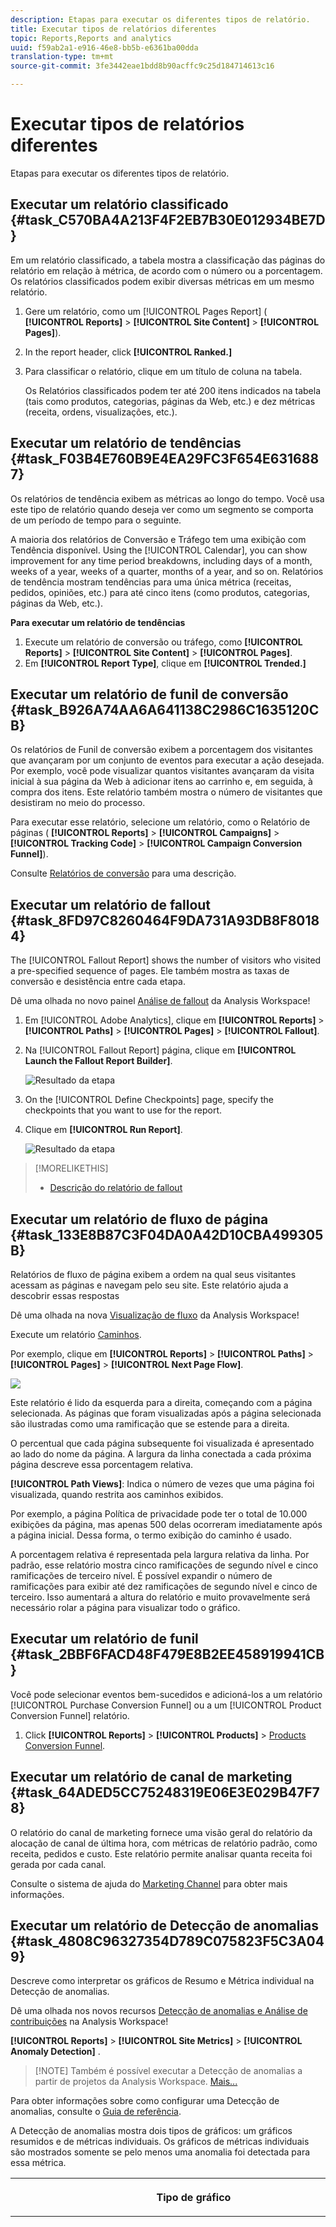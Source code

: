 ```yaml
---
description: Etapas para executar os diferentes tipos de relatório.
title: Executar tipos de relatórios diferentes
topic: Reports,Reports and analytics
uuid: f59ab2a1-e916-46e8-bb5b-e6361ba00dda
translation-type: tm+mt
source-git-commit: 3fe3442eae1bdd8b90acffc9c25d184714613c16

---
```



# Executar tipos de relatórios diferentes

Etapas para executar os diferentes tipos de relatório.


## Executar um relatório classificado {#task_C570BA4A213F4F2EB7B30E012934BE7D}

Em um relatório classificado, a tabela mostra a classificação das páginas do relatório em relação à métrica, de acordo com o número ou a porcentagem. Os relatórios classificados podem exibir diversas métricas em um mesmo relatório.

<!-- 

t_reports_ranked.xml

 -->

1. Gere um relatório, como um [!UICONTROL Pages Report] ( **[!UICONTROL Reports]** > **[!UICONTROL Site Content]** > **[!UICONTROL Pages]**).
1. In the report header, click **[!UICONTROL Ranked.]**
1. Para classificar o relatório, clique em um título de coluna na tabela.

   Os Relatórios classificados podem ter até 200 itens indicados na tabela (tais como produtos, categorias, páginas da Web, etc.) e dez métricas (receita, ordens, visualizações, etc.).

## Executar um relatório de tendências {#task_F03B4E760B9E4EA29FC3F654E6316887}

Os relatórios de tendência exibem as métricas ao longo do tempo. Você usa este tipo de relatório quando deseja ver como um segmento se comporta de um período de tempo para o seguinte.

<!-- 

t_reports_trended.xml

 -->

A maioria dos relatórios de Conversão e Tráfego tem uma exibição com Tendência disponível. Using the [!UICONTROL Calendar], you can show improvement for any time period breakdowns, including days of a month, weeks of a year, weeks of a quarter, months of a year, and so on. Relatórios de tendência mostram tendências para uma única métrica (receitas, pedidos, opiniões, etc.) para até cinco itens (como produtos, categorias, páginas da Web, etc.).

**Para executar um relatório de tendências**

1. Execute um relatório de conversão ou tráfego, como **[!UICONTROL Reports]** > **[!UICONTROL Site Content]** > **[!UICONTROL Pages]**.
1. Em **[!UICONTROL Report Type]**, clique em **[!UICONTROL Trended.]**

## Executar um relatório de funil de conversão {#task_B926A74AA6A641138C2986C1635120CB}

Os relatórios de Funil de conversão exibem a porcentagem dos visitantes que avançaram por um conjunto de eventos para executar a ação desejada. Por exemplo, você pode visualizar quantos visitantes avançaram da visita inicial à sua página da Web à adicionar itens ao carrinho e, em seguida, à compra dos itens. Este relatório também mostra o número de visitantes que desistiram no meio do processo.

<!-- 

t_reports_conversion_funnel.xml

 -->

Para executar esse relatório, selecione um relatório, como o Relatório de páginas ( **[!UICONTROL Reports]** > **[!UICONTROL Campaigns]** > **[!UICONTROL Tracking Code]** > **[!UICONTROL Campaign Conversion Funnel]**).

Consulte [Relatórios de conversão](https://docs.adobe.com/content/help/en/analytics/components/variables/dimensions-reports/reports-conversion.html) para uma descrição.

## Executar um relatório de fallout {#task_8FD97C8260464F9DA731A93DB8F80184}

The [!UICONTROL Fallout Report] shows the number of visitors who visited a pre-specified sequence of pages. Ele também mostra as taxas de conversão e desistência entre cada etapa.

<!-- 

t_reports_fallout.xml

 -->

Dê uma olhada no novo painel [Análise de fallout](https://docs.adobe.com/content/help/pt-BR/analytics/analyze/analysis-workspace/visualizations/fallout/fallout-flow.html) da Analysis Workspace!

1. Em [!UICONTROL Adobe Analytics], clique em **[!UICONTROL Reports]** > **[!UICONTROL Paths]** > **[!UICONTROL Pages]** > **[!UICONTROL Fallout]**.
1. Na [!UICONTROL Fallout Report] página, clique em **[!UICONTROL Launch the Fallout Report Builder]**.

   ![Resultado da etapa](assets/fallout_add_items.png)

1. On the [!UICONTROL Define Checkpoints] page, specify the checkpoints that you want to use for the report.
1. Clique em **[!UICONTROL Run Report]**.

   ![Resultado da etapa](assets/fallout_report.png)

>[!MORELIKETHIS]
>
>* [Descrição do relatório de fallout](https://docs.adobe.com/content/help/en/analytics/components/variables/dimensions-reports/reports-fallout.html)


## Executar um relatório de fluxo de página {#task_133E8B87C3F04DA0A42D10CBA499305B}

Relatórios de fluxo de página exibem a ordem na qual seus visitantes acessam as páginas e navegam pelo seu site. Este relatório ajuda a descobrir essas respostas

Dê uma olhada na nova [Visualização de fluxo](https://docs.adobe.com/content/help/pt-BR/analytics/analyze/analysis-workspace/visualizations/fallout/fallout-flow.html) da Analysis Workspace!

Execute um relatório [Caminhos](https://docs.adobe.com/content/help/pt-BR/analytics/components/variables/dimensions-reports/reports-paths.html).

Por exemplo, clique em **[!UICONTROL Reports]** > **[!UICONTROL Paths]** > **[!UICONTROL Pages]** > **[!UICONTROL Next Page Flow]**.

![](assets/page_flow.png)

Este relatório é lido da esquerda para a direita, começando com a página selecionada. As páginas que foram visualizadas após a página selecionada são ilustradas como uma ramificação que se estende para a direita.

O percentual que cada página subsequente foi visualizada é apresentado ao lado do nome da página. A largura da linha conectada a cada próxima página descreve essa porcentagem relativa.

**[!UICONTROL Path Views]**: Indica o número de vezes que uma página foi visualizada, quando restrita aos caminhos exibidos.

Por exemplo, a página Política de privacidade pode ter o total de 10.000 exibições da página, mas apenas 500 delas ocorreram imediatamente após a página inicial. Dessa forma, o termo exibição do caminho é usado.

A porcentagem relativa é representada pela largura relativa da linha. Por padrão, esse relatório mostra cinco ramificações de segundo nível e cinco ramificações de terceiro nível. É possível expandir o número de ramificações para exibir até dez ramificações de segundo nível e cinco de terceiro. Isso aumentará a altura do relatório e muito provavelmente será necessário rolar a página para visualizar todo o gráfico.

## Executar um relatório de funil {#task_2BBF6FACD48F479E8B2EE458919941CB}

Você pode selecionar eventos bem-sucedidos e adicioná-los a um relatório [!UICONTROL Purchase Conversion Funnel] ou a um [!UICONTROL Product Conversion Funnel] relatório.

<!-- 

t_reports_funnel.xml

 -->

1. Click **[!UICONTROL Reports]** > **[!UICONTROL Products]** > [Products Conversion Funnel](https://docs.adobe.com/content/help/en/analytics/components/variables/dimensions-reports/reports-conversion-funnel.html).

## Executar um relatório de canal de marketing {#task_64ADED5CC75248319E06E3E029B47F78}

O relatório do canal de marketing fornece uma visão geral do relatório da alocação de canal de última hora, com métricas de relatório padrão, como receita, pedidos e custo. Este relatório permite analisar quanta receita foi gerada por cada canal. 

<!-- 

t_reports_marketing_channel.xml

 -->

Consulte o sistema de ajuda do [Marketing Channel](/help/components/c-marketing-channels/analyze-mc.md) para obter mais informações.

## Executar um relatório de Detecção de anomalias {#task_4808C96327354D789C075823F5C3A049}

Descreve como interpretar os gráficos de Resumo e Métrica individual na Detecção de anomalias.

<!-- 

t_anomaly_view.xml

 -->

Dê uma olhada nos novos recursos [Detecção de anomalias e Análise de contribuições](https://docs.adobe.com/content/help/pt-BR/analytics/analyze/analysis-workspace/virtual-analyst/anomaly-detection/anomaly-detection.html) na Analysis Workspace!

**[!UICONTROL Reports]** > **[!UICONTROL Site Metrics]** > **[!UICONTROL Anomaly Detection]** .

>[!NOTE] Também é possível executar a Detecção de anomalias a partir de projetos da Analysis Workspace. [Mais...](https://docs.adobe.com/content/help/pt-BR/analytics/analyze/analysis-workspace/virtual-analyst/anomaly-detection/anomaly-detection.html)

Para obter informações sobre como configurar uma Detecção de anomalias, consulte o [Guia de referência](https://docs.adobe.com/content/help/en/analytics/analyze/reports-analytics/getting-started.html#Setting_up_Anomaly_Detection).

A Detecção de anomalias mostra dois tipos de gráficos: um gráficos resumidos e de métricas individuais. Os gráficos de métricas individuais são mostrados somente se pelo menos uma anomalia foi detectada para essa métrica.

<table id="table_88163CD8FC164342855D90D01F9C581A"> 
 <thead> 
  <tr> 
   <th colname="col1" class="entry"> <p>Tipo de gráfico </p> </th> 
   <th colname="col2" class="entry"> <p>O que ele faz </p> </th> 
  </tr> 
 </thead>
 <tbody> 
  <tr> 
   <td colname="col1"> <p>Gráfico de resumo </p> <p><img placement="break"  src="assets/ad_summary_chart.png" width="570px" id="image_1CD4C4770BAA43C4AD7CBB824AD41338" /> </p> </td> 
   <td colname="col2"> <p> 
     <ul id="ul_D26DA3024CD7468291369F549557B28A"> 
      <li id="li_1C22B6E02FFB479FB71EFAD89EB37A4E">Cada caixa representa uma anomalia, rastreada por dia, que corresponde a uma métrica abaixo. </li> 
      <li id="li_8FC587D3FF4E452D83263CC7A10B6675">Verde indica anomalias acima da linha de tendência, azul abaixo da linha de tendência. </li> 
      <li id="li_25135AB691BF443599AF2A3A60E2E71A">Indica a força da anomalia: quanto maior for a anomalia, mais escura é a cor do ponto de dados e mais distante da linha de tendência. </li> 
      <li id="li_0C42AFA8897D420D8AB1A5D0F65B3B3A">Clicar em anomalias individuais leva o gráfico da métrica individual da anomalia (abaixo do gráfico de resumo) para o início. </li> 
      <li id="li_85C0F426952547B5A75D6BD31DE19CA5">Os valores percentuais de desvio (à esquerda do gráfico) são calculados da seguinte forma: 
       <ul id="ul_BEC0A88BFFAC4CF78BC9885FEB749694"> 
        <li id="li_1BAB2F50482745B69937DFAF1E09982E">Se os limites superiores e o valor esperado são os mesmos, o % de desvio é de 100%. </li> 
        <li id="li_CA48064F5788448C8646CCE196161237">Do contrário, o % de desvio é is ((valor real - valor limite superior) / (valor limite superior - valor esperado)) * 100 </li> 
        <li id="li_4090357A0D214BC7B1C3DE0615875554">Se os limites inferiores e o valor esperado são os mesmos, o % de desvio é -100% </li> 
        <li id="li_EF694E1A4E874ECD94E1E8F7302E494F">Do contrário, o % de desvio é ((valor limite inferior - valor real) / (valor esperado - valor limite inferior)) * -100 </li> 
       </ul> </li> 
      <li id="li_5C05EF7023484CC993E96D63E842B65C">Clicar em <span class="uicontrol">Exibir segmentos</span> exibe o painel de segmentos, que permite aplicar segmentos a um relatório de detecção de anomalias. <a href="https://docs.adobe.com/content/help/pt-BR/analytics/components/segmentation/seg-home.html"  > Mais</a> sobre a segmentação. </li> 
      <li id="li_1B41CABF13D1407886C68EE3BC201E60">Clicar em <span class="uicontrol">Editar métricas</span> permite selecionar e desmarcar as métricas nas quais deseja detectar anomalias. </li> 
     </ul> </p> </td> 
  </tr> 
  <tr> 
   <td colname="col1"> <p>Gráfico de métrica individual </p> <p><img placement="break"  src="assets/metric_report.png" width="570px" id="image_5BBECFD91CF14478AA4761E6256BBCB9" /> </p> </td> 
   <td colname="col2"> <p> 
     <ul id="ul_739C5687013743A29B63089FDA763F45"> 
      <li id="li_456A0BDA4D4E46CE9CC1C3DBAA1E2220">Exibe os pontos de dados anômalos para métricas de tendências individuais (incluindo métricas calculadas) como pontos. </li> 
      <li id="li_89FD847C65F04F48BCA7CD38D0EC51CD">Mostra a anomalia mais recente no topo e classifica pelo número de anomalias. </li> 
      <li id="li_98B97A9706DE4455B8D8850904CBDE03">Exibe uma linha sólida para indicar dados reais coletados. Isso é comparado à previsão e à margem de erro para derivar se os pontos de dados são anômalos. </li> 
      <li id="li_0EEA38DDDC344BF3879430E67D74EB72">Exibe um linha pontilhada que representa uma previsão com base nos dados históricos (ou seja, o período de treinamento). </li> 
      <li id="li_035BD2725D004AEDB630BF8DFF4DA4F3">Exibe os intervalos/limites de confiança de 95% superior e inferior em cinza. </li> 
      <li id="li_021A3D1F2EDB4319B9B39620EF1C038A">Permite recolher e ampliar relatórios individuais ao clicar nas setas para cima e baixo ao lado do nome da métrica. </li> 
      <li id="li_722E4B9FC21047AC96D7B143197E293D">Altera a ordem na qual os gráficos de métricas aparecem ao reagir a detalhamentos no relatório de visão geral (consulte abaixo) </li> 
      <li id="li_A2441169B185475AA68A64F81E6E40B8">Permite você filtrar gráficos ao usar termos de pesquisa, como "página", para todas as métricas relacionadas à página. </li> 
      <li id="li_F1BBBFCA8E2A43C29658E4FCAA36C904">Permite exibir todas as métricas definidas ou somente aquelas com anomalias. </li> 
     </ul> </p> </td> 
  </tr> 
 </tbody> 
</table>

## Configuração da detecção de anomalias {#task_AF347B34F56E44A6AE70E019B6EB2F08}

Etapas para selecionar conjuntos de relatórios, métricas e períodos de treinamento/visualização para a detecção de anomalias.

<!-- 

t_anomaly_config.xml

 -->

Você configura uma Detecção de anomalias independentemente para cada conjunto de relatórios.

1. Navegue até **[!UICONTROL Analytics > Reports > Site Metrics > Anomaly Detection]** .
1. Selecione o conjunto de relatórios para o qual você deseja rastrear a detecção diária de anomalias. Para exibir uma lista de conjuntos de relatórios, clique no menu suspenso do seletor do Conjunto de relatórios.
1. To select the metrics and/or define filtered metrics, click **[!UICONTROL Edit Metrics]** at the top right of the screen:  ![](assets/metrics_icon.png).

   Você pode coletar métricas da lista (incluindo métricas calculadas) de todas as métricas, ou a partir de uma lista de métricas rastreadas. Também é possível filtrar por termos específicos para limitar a lista. 1. Once the report has been generated, define the **[!UICONTROL Training Period]** and the **[!UICONTROL View Period]** for anomaly detection. (pense no período de treinamento como &quot;período de aprendizado&quot; do algoritmo). 

   ![](assets/view_training_periods.png)

   Lembre-se:

* O período de treinamento termina antes do início do período de visualização.
* O padrão para ambos é 30 dias e você pode ampliá-lo para 60 a 90 dias.
* A ampliação do período de treinamento coloca seus dados em um contexto maior e pode reduzir o tamanho de uma anomalia.

   O relatório de métricas de Detecção de anomalias é atualizado sempre que você alterar um parâmetro.
1. (Optional) Apply segments to the report by clicking **[!UICONTROL Show Segments]** and selecting one or more existing segments or creating a new segment and applying it.

   ![](assets/ad_top_menu.png)

   Consulte o [Guia de Segmentação do Analytics](https://docs.adobe.com/content/help/pt-BR/analytics/components/segmentation/seg-home.html) para obter mais informações sobre a criação e o gerenciamento de segmentos. 1. (Opcional) Marque como favorito ou insira um marcador no relatório.
1. (Opcional) Altere a data final do Período de visualização. O padrão é ontem.
1. Você pode começar a interpretar o relatório. [Exibição dos gráficos da Detecção de anomalias](/help/analyze/reports-analytics/t-running-report-types.md#task_4808C96327354D789C075823F5C3A049).

## Executar um relatório em tempo real {#task_5D25929C918E40B18965222FA94176B0}

Descreve como visualizar e interpretar relatórios em tempo real.

<!-- 

reports_realtime.xml

 -->

**[!UICONTROL Reports > Site Metrics > Real-Time]**.

Os relatórios em tempo real oferecem dois relatórios principais - um relatório de visão geral e um relatório detalhado. Cada um consiste em vários reportlets.

Para obter informações sobre como configurar relatórios em tempo real, consulte o [Guia de referência do Analytics](https://docs.adobe.com/content/help/en/analytics/landing/home.html#RealTime_Reports_Configuration).

1. Take a look at the **[!UICONTROL Overview]** report and its components:  ![](assets/rtr_overview_report.png)

   <table id="choicetable_8586BECF55E843B2B5CD41205567EA32"> 
   <thead class="chhead sthead"> 
   <th class="choptionhd"> Componente da interface do usuário </th> 
   <th class="chdeschd"> Descrição </th> 
   </thead> 
   <tr class="chrow strow"> 
   <td class="choption"><strong>Selecione o Conjunto de relatórios</strong></td> 
   <td class="chdesc stentry"> Mostra o conjunto de relatórios que esse relatório em tempo real cobre. Para alterar o conjunto de relatórios, consulte <a href="https://docs.adobe.com/content/help/en/analytics/admin/admin-tools/real-time-reports/t-realtime-admin.html"  >Configuração dos relatórios em tempo real </a>. </td> 
   </tr> 
   <tr class="chrow strow"> 
   <td class="choption"><strong>Alternar entre relatórios</strong></td> 
   <td class="chdesc stentry"> Permite que você alterne entre relatórios configurados (máximo de 3). </td> 
   </tr> 
   <tr class="chrow strow"> 
   <td class="choption"><strong>Selecionar intervalo de tempo</strong></td> 
   <td class="chdesc stentry"> Permite que você escolha o intervalo de tempo geral que será usado por todos os reportlets no relatório. </td> 
   </tr> 
   <tr class="chrow strow"> 
   <td class="choption"><strong>Configurar relatórios</strong></td> 
   <td class="chdesc stentry"> O link com ícone de engrenagem está visível somente se você tem direitos de administrador. Ao clicar no link, você é levado ao Gerenciador de conjuntos de relatórios em <span class="ignoretag"><span class="uicontrol">Ferramentas do administrador</span> &gt; <span class="uicontrol">Conjuntos de relatórios</span> &gt; <span class="uicontrol">Editar configurações</span> &gt; <span class="uicontrol">Tempo real </span> </span>. </td> 
   </tr> 
   <tr class="chrow strow"> 
   <td class="choption"><strong>Visualização em tela inteira</strong></td> 
   <td class="chdesc stentry"> O ícone de visualização em tela inteira é visível somente se o monitore tem uma taxa de aspecto específica (16:9 ou 16:10) e se o navegador oferece suporte para isso. Observe que você não pode interagir com a tela enquanto está no modo de tela inteira (pressione <span class="uicontrol">Esc</span> para sair). O modo de tela inteira não atinge o tempo limite. </td> 
   </tr> 
   <tr class="chrow strow"> 
   <td class="choption"><strong>Reportlet de tráfego do site</strong></td> 
   <td class="chdesc stentry"> Os dados da linha de tendência azul mostram o tráfego total do site geral. O eixo X utiliza identificadores literais (há 15 minutos, há 10 minutos) exceto pelo valor atual, que é mostrado como uma expressão em tempo real. </td> 
   </tr> 
   <tr class="chrow strow"> 
   <td class="choption"><strong>Reportlet de total do site</strong></td> 
   <td class="chdesc stentry"> Apresenta uma contagem do Total do site para a métrica selecionada dos relatórios em tempo real para os últimos N minutos. "N" é configurável através do seletor de Intervalo de tempo. <p>A cor e a direção da set são baseadas no seguinte algoritmo: 
      <ul id="ul_9F40CEA33798467393CB1266BB36D500"> 
      <li id="li_CCD01A44F912487DA5681EA50113643C">Ganho relevante (Seta para cima): &gt; 100% </li> 
      <li id="li_7402491A9A614851B7F2AE0C77BD9A97">Ganho (Seta para cima, à direita): entre 5 % e 100% </li> 
      <li id="li_BCA79C08B5714D4B9315068112C66107"> Simples (Seta para direita): entre 5% e -5% </li> 
      <li id="li_234ECBD7D83A4AE680E4A70BF288681F"> Perda (Seta para baixo à direita): entre -5% e -100% </li> 
      <li id="li_10C5EA8803604C1CA714D3DB27478B31"> Perda significativa (Seta para baixo): &lt; -100% </li> 
      </ul> </p> <p>Se o total do site é informado em "instâncias", estas refletem a dimensão no reportlet principal. Se o nome de instância específico existe (como "Visualizações de página"), o total do site informa esse nome. </p> </td> 
   </tr> 
   <tr class="chrow strow"> 
   <td class="choption"><strong>Reportlet principal</strong></td> 
   <td class="chdesc stentry"> Relatório para a dimensão principal do relatório em tempo real e sua métrica. Apresenta uma linha de tendência para esse elemento no intervalo de tempo selecionado. O total da métrica representa a soma da linha de tendência completa. A seta indica se o item obtém muitos ganhos, ganhos, simples, perde ou perde bastante. </td> 
   </tr> 
   <tr class="chrow strow"> 
   <td class="choption"><strong>Caixa de diálogo de pesquisa</strong></td> 
   <td class="chdesc stentry"> A pesquisa afeta todos os reportlets. A pesquisa persiste enquanto você visualiza o relatório. </td> 
   </tr> 
   <tr class="chrow strow"> 
   <td class="choption"><strong>Classificar por... Mais popular/ganhadores/perdedores</strong></td> 
   <td class="chdesc stentry"> Você pode alternar para classificar por <span class="uicontrol">Mais popular</span> (padrão), <span class="uicontrol">Ganhadores</span> (dimensões que mostram o maior crescimento) e <span class="uicontrol">Perdedores</span> (dimensões em uma trajetória descendente). <p>Esta é a fórmula usada para determinar ganhadores ou perdedores: o tempo real procura a amostra mais anterior e a amostra mais próxima a mais recente, e efetua um cálculo simples de "% de alteração". Portanto, se "Últimos 15 minutos" for selecionado e n representa o minuto atual, n-1 é comparado a n-15. No momento, o Tempo real não efetua ponderação. O minuto atual é ignorado, pois não está completo e provavelmente produz uma % de alteração falsa. </p> <p>Essa fórmula é consistente em todas as métricas usadas no relatório de tempo real. </p> </td> 
   </tr> 
   <tr class="chrow strow"> 
   <td class="choption"><strong>Reportlet 1 secundário</strong></td> 
   <td class="chdesc stentry"> Apresenta os Relatórios em tempo real para a dimensão dos relatórios provisionados em segundo lugar e para a métrica. <p>O reportlet 1 secundário mostra as 4 principais categorias; a 5ª é um agregado de todos os valores restantes. Para cada categoria, é fornecida a visualização total bruta da categoria. Além disso, o total para todas as categorias são mostrados no centro. </p> <p> Passar o mouse sobre uma seção destaca a categoria associada e exibe a linha de tendência da categoria abaixo da rosca. </p> <p> Passar o mouse sobre um item de linha destaca-o, além da seção associada e exibe a linha de tendência da categoria abaixo da rosca. </p> </td> 
   </tr> 
   <tr class="chrow strow"> 
   <td class="choption"><strong>Reportlet 2 secundário</strong></td> 
   <td class="chdesc stentry"> Apresenta Relatórios em tempo real para a dimensão do terceiro relatório provisionado e para a métrica. Passar o mouse sobre a etiqueta do item desliza a etiqueta para a direita e revela uma linha de tendência para o item focalizado. </td> 
   </tr> 
   </table>

1. Click a list item in the Primary Reportlet to launch the **[!UICONTROL Details]** view for that list item:  ![](assets/rtr_detail_report.png)

   | **Reportlet de tendência do item** | Apresenta a linha de tendência do item selecionado no Relatório de visão geral nos últimos N minutos. N é configurável através do seletor de Intervalo de tempo. |
   |---|---|
   | **Reportlet total do item** | Apresenta uma contagem de métrica total do item selecionado no Relatório de visão geral nos últimos N minutos. N é configurável através do seletor de Intervalo de tempo. |
   | **Reportlet 1 secundário correlacionado** | Esse reportlet é semelhante ao Reportlet 1 secundário. A única diferença é a fonte de dados usados para preencher esse relatório: neste exemplo, o relatório mostra a correlação (ou o detalhamento) entre uma página específica (aquela selecionada no reportlet primário do relatório de Visão geral) e as instâncias visualizadas. |
   | **Reportlet 2 secundário correlacionado** | Esse reportlet é semelhante ao Reportlet 2 secundário. A única diferença é a fonte de dados utilizada para preencher esse relatório: neste exemplo, o relatório mostra a correlação (ou o detalhamento) entre uma página específica (aquela selecionada no reportlet primário do relatório de Visão geral) e a dimensão do idioma. |
